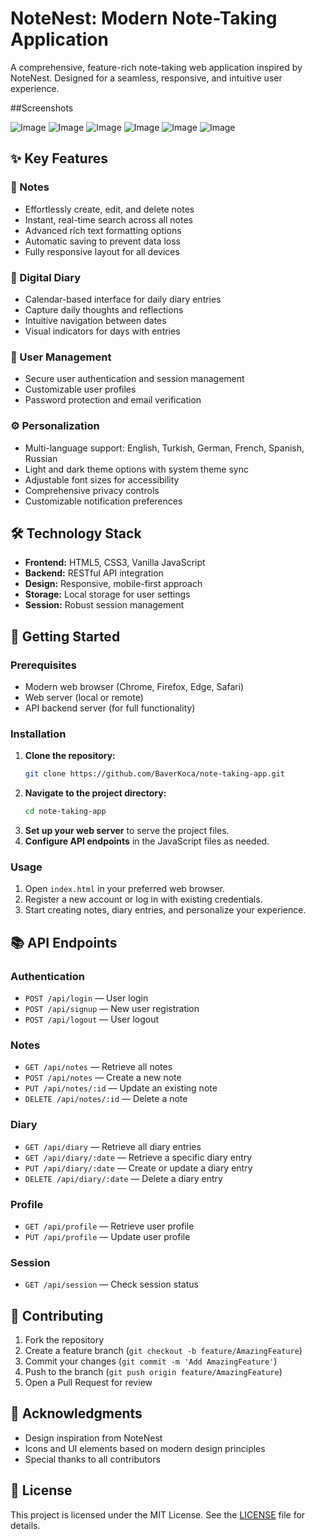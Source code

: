 # NoteNest: Modern Note-Taking Application

A comprehensive, feature-rich note-taking web application inspired by NoteNest. Designed for a seamless, responsive, and intuitive user experience.

##Screenshots

![Image](https://github.com/user-attachments/assets/7a47ed19-e57c-4db0-b013-4fcfcf57160d)
![Image](https://github.com/user-attachments/assets/c5617ab6-1db4-4e40-88d8-c6f685aa503a)
![Image](https://github.com/user-attachments/assets/74a60400-ece7-452d-92c9-1be6f5592c0a)
![Image](https://github.com/user-attachments/assets/c59ddbac-22fb-47c5-95f8-ab18fcb5bfd2)
![Image](https://github.com/user-attachments/assets/a931c992-d7aa-42a3-aac9-9954b4103f36)
![Image](https://github.com/user-attachments/assets/45030ecf-d732-4bdc-b279-6cfe650e1e91)

## ✨ Key Features

### 📝 Notes
- Effortlessly create, edit, and delete notes
- Instant, real-time search across all notes
- Advanced rich text formatting options
- Automatic saving to prevent data loss
- Fully responsive layout for all devices

### 📅 Digital Diary
- Calendar-based interface for daily diary entries
- Capture daily thoughts and reflections
- Intuitive navigation between dates
- Visual indicators for days with entries

### 👤 User Management
- Secure user authentication and session management
- Customizable user profiles
- Password protection and email verification

### ⚙️ Personalization
- Multi-language support: English, Turkish, German, French, Spanish, Russian
- Light and dark theme options with system theme sync
- Adjustable font sizes for accessibility
- Comprehensive privacy controls
- Customizable notification preferences

## 🛠️ Technology Stack

- **Frontend:** HTML5, CSS3, Vanilla JavaScript
- **Backend:** RESTful API integration
- **Design:** Responsive, mobile-first approach
- **Storage:** Local storage for user settings
- **Session:** Robust session management

## 🚀 Getting Started

### Prerequisites
- Modern web browser (Chrome, Firefox, Edge, Safari)
- Web server (local or remote)
- API backend server (for full functionality)

### Installation

1. **Clone the repository:**
   ```bash
   git clone https://github.com/BaverKoca/note-taking-app.git
   ```
2. **Navigate to the project directory:**
   ```bash
   cd note-taking-app
   ```
3. **Set up your web server** to serve the project files.
4. **Configure API endpoints** in the JavaScript files as needed.

### Usage

1. Open `index.html` in your preferred web browser.
2. Register a new account or log in with existing credentials.
3. Start creating notes, diary entries, and personalize your experience.

## 📚 API Endpoints

### Authentication
- `POST /api/login` — User login
- `POST /api/signup` — New user registration
- `POST /api/logout` — User logout

### Notes
- `GET /api/notes` — Retrieve all notes
- `POST /api/notes` — Create a new note
- `PUT /api/notes/:id` — Update an existing note
- `DELETE /api/notes/:id` — Delete a note

### Diary
- `GET /api/diary` — Retrieve all diary entries
- `GET /api/diary/:date` — Retrieve a specific diary entry
- `PUT /api/diary/:date` — Create or update a diary entry
- `DELETE /api/diary/:date` — Delete a diary entry

### Profile
- `GET /api/profile` — Retrieve user profile
- `PUT /api/profile` — Update user profile

### Session
- `GET /api/session` — Check session status

## 🤝 Contributing

1. Fork the repository
2. Create a feature branch (`git checkout -b feature/AmazingFeature`)
3. Commit your changes (`git commit -m 'Add AmazingFeature'`)
4. Push to the branch (`git push origin feature/AmazingFeature`)
5. Open a Pull Request for review

## 🙏 Acknowledgments

- Design inspiration from NoteNest
- Icons and UI elements based on modern design principles
- Special thanks to all contributors

## 📄 License

This project is licensed under the MIT License. See the [LICENSE](LICENSE) file for details.
